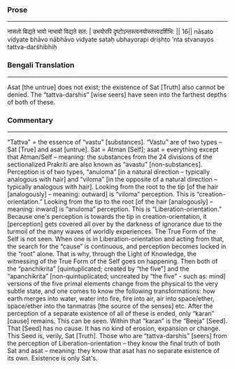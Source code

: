 ### Prose 
 --- 
नासतो विद्यते भावो नाभावो विद्यते सत: |
उभयोरपि दृष्टोऽन्तस्त्वनयोस्तत्त्वदर्शिभि: || 16||
nāsato vidyate bhāvo nābhāvo vidyate sataḥ
ubhayorapi dṛiṣhṭo ’nta stvanayos tattva-darśhibhiḥ

### Bengali Translation 
 --- 
Asat [the untrue] does not exist; the existence of Sat [Truth] also cannot be denied. The “tattva-darshis” [wise seers] have seen into the farthest depths of both of these.

### Commentary 
 --- 
“Tattva” = the essence of “vastu” [substances]. “Vastu” are of two types – Sat [True] and asat [untrue]. Sat = Atman [Self]; asat = everything except that Atman/Self – meaning: the substances from the 24 divisions of the sectionalized Prakriti are also known as “avastu” [non-substances]. Perception is of two types, “anuloma” [in a natural direction – typically analogous with hair] and “viloma” [in the opposite of a natural direction – typically analogous with hair]. Looking from the root to the tip [of the hair [analogously] – meaning: outward] is “viloma” perception. This is “creation-orientation.” Looking from the tip to the root [of the hair [analogously] – meaning: inward] is “anuloma” perception. This is “Liberation-orientation.” Because one's perception is towards the tip in creation-orientation, it [perception] gets covered all over by the darkness of ignorance due to the turmoil of the many waves of worldly experiences. The True Form of the Self is not seen. When one is in Liberation-orientation and acting from that, the search for the “cause” is continuous, and perception becomes locked in the “root” alone. That is why, through the Light of Knowledge, the witnessing of the True Form of the Self goes on happening. Then both of the “panchikrita” [quintuplicated; created by “the five”] and the “apanchikrita” [non-quintuplicated; uncreated by “the five” - such as: mind] versions of the five primal elements change from the physical to the very subtle state, and one comes to know the following transformations: how earth merges into water, water into fire, fire into air, air into space/ether, space/ether into the tanmatras [the source of the senses] etc. After the perception of a separate existence of all of these is ended, only “karan” [cause] remains. This can be seen. Within that “karan” is the “Beeja” [Seed]. That [Seed] has no cause. It has no kind of erosion, expansion or change. This Seed is, verily, Sat [Truth]. Those who are “tattva-darshis” [seers] from the perception of Liberation-orientation – they know the final truth of both Sat and asat – meaning: they know that asat has no separate existence of its own. Existence is only Sat's.